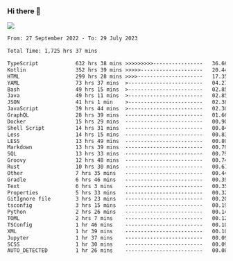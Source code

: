 ### Hi there 👋

<!--<a href="https://github.com/search?o=desc&q=author%3Abushiyi&s=committer-date&type=Commits">-->
<!--    <img align="center" height = "178" src="https://github-readme-stats.vercel.app/api?username=bushiyi&count_private=true&show_icons=true&theme=noctis_minimus&hide=contribs&include_all_commits=true" />-->
<!--</a>-->
<!--<a href="https://github.com/bushiyi?tab=repositories">-->
<!--    <img align="center" height = "178" src="https://github-readme-stats.vercel.app/api/top-langs/?username=bushiyi&count_private=true&theme=noctis_minimus" />-->
<!--</a>-->
 
<!-- [![Ashutosh's github activity graph](https://activity-graph.herokuapp.com/graph?username=bushiyi&theme=react&bg_color=1B2932&point=698B69&line=698B69)](https://github.com/ashutosh00710/github-readme-activity-graph)
 -->


![](https://raw.githubusercontent.com/bushiyi/bushiyi/master/assets/github-contribution-grid-snake.svg)

<!--START_SECTION:waka-->

```txt
From: 27 September 2022 - To: 29 July 2023

Total Time: 1,725 hrs 37 mins

TypeScript            632 hrs 38 mins >>>>>>>>>----------------   36.66 %
Kotlin                352 hrs 39 mins >>>>>--------------------   20.44 %
HTML                  299 hrs 28 mins >>>>---------------------   17.35 %
YAML                  73 hrs 37 mins  >------------------------   04.27 %
Bash                  49 hrs 15 mins  >------------------------   02.85 %
Java                  49 hrs 11 mins  >------------------------   02.85 %
JSON                  41 hrs 1 min    >------------------------   02.38 %
JavaScript            39 hrs 44 mins  >------------------------   02.30 %
GraphQL               28 hrs 39 mins  -------------------------   01.66 %
Docker                15 hrs 29 mins  -------------------------   00.90 %
Shell Script          14 hrs 31 mins  -------------------------   00.84 %
Less                  14 hrs 15 mins  -------------------------   00.83 %
LESS                  13 hrs 49 mins  -------------------------   00.80 %
Markdown              13 hrs 39 mins  -------------------------   00.79 %
SQL                   13 hrs 33 mins  -------------------------   00.79 %
Groovy                12 hrs 48 mins  -------------------------   00.74 %
Rust                  10 hrs 30 mins  -------------------------   00.61 %
Other                 7 hrs 35 mins   -------------------------   00.44 %
Gradle                6 hrs 46 mins   -------------------------   00.39 %
Text                  6 hrs 3 mins    -------------------------   00.35 %
Properties            5 hrs 33 mins   -------------------------   00.32 %
GitIgnore file        3 hrs 23 mins   -------------------------   00.20 %
tsconfig              3 hrs 15 mins   -------------------------   00.19 %
Python                2 hrs 26 mins   -------------------------   00.14 %
TOML                  2 hrs 7 mins    -------------------------   00.12 %
TSConfig              1 hr 46 mins    -------------------------   00.10 %
XML                   1 hr 39 mins    -------------------------   00.10 %
Jupyter               1 hr 37 mins    -------------------------   00.09 %
SCSS                  1 hr 30 mins    -------------------------   00.09 %
AUTO_DETECTED         1 hr 26 mins    -------------------------   00.08 %
```

<!--END_SECTION:waka-->

